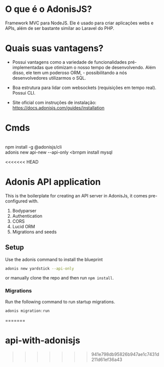 # O que é o AdonisJS?
Framework MVC para NodeJS. Ele é usado para criar aplicações webs e APIs, além de ser bastante similar ao Laravel do PHP.

# Quais suas vantagens?
- Possui vantagens como a variedade de funcionalidades pré-implementadas que otimizam o nosso tempo de desenvolvendo. Além disso, ele tem um poderoso ORM, - possibilitando a nós desenvolvedores utilizarmos o SQL.

- Boa estrutura para lidar com websockets (requisições em tempo real). Possui CLI.

- Site oficial com instruções de instalação: https://docs.adonisjs.com/guides/installation

# Cmds
<br>npm install -g @adonisjs/cli
<br>adonis new api-new --api-only
<brnpm install mysql

<<<<<<< HEAD
# Adonis API application

This is the boilerplate for creating an API server in AdonisJs, it comes pre-configured with.

1. Bodyparser
2. Authentication
3. CORS
4. Lucid ORM
5. Migrations and seeds

## Setup

Use the adonis command to install the blueprint

```bash
adonis new yardstick --api-only
```

or manually clone the repo and then run `npm install`.


### Migrations

Run the following command to run startup migrations.

```js
adonis migration:run
```
=======
# api-with-adonisjs
>>>>>>> 941e798db95826b947ae1c7431d211d61ef36a43
